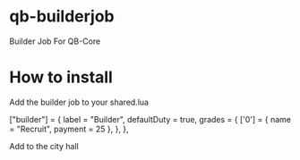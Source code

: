 # qb-builderjob
Builder Job For QB-Core

# How to install

Add the builder job to your shared.lua

["builder"] = {
        label = "Builder",
	defaultDuty = true,
	grades = {
            ['0'] = {
                name = "Recruit",
                payment = 25
            },
        },
},

Add to the city hall
